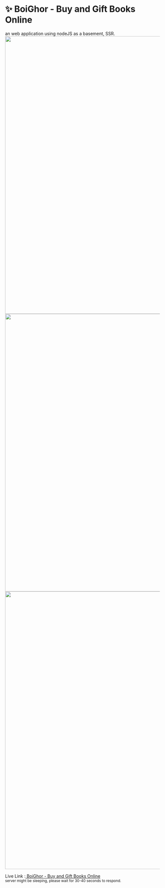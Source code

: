 # ✨ BoiGhor - Buy and Gift Books Online
an web application using nodeJS as a basement, SSR.
<img src="https://github.com/user-attachments/assets/7f11a9d1-d572-474a-891a-970775ff289b" width="900" >
<img src="https://github.com/user-attachments/assets/940ecc54-5417-4468-9278-464173cb3ec8" width="900" >
<img src="https://github.com/user-attachments/assets/673fe377-13e6-4bb5-ac4a-49315b80aedf" width="900" >

Live Link :<a target="_blank" href="https://boighor-uvkz.onrender.com/"> BoiGhor - Buy and Gift Books Online </a> <br>
<small>server might be sleeping, please wait for 30-40 seconds to respond.</small>
